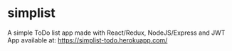 # simplist
A simple ToDo list app made with React/Redux, NodeJS/Express and JWT
App available at: https://simplist-todo.herokuapp.com/
